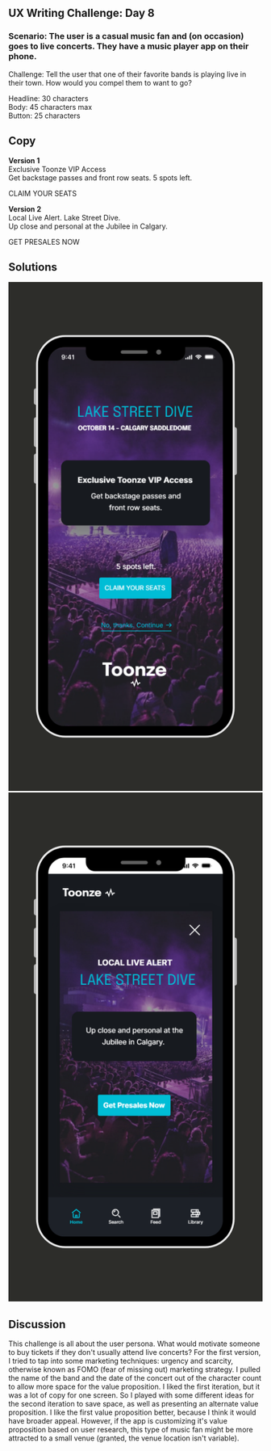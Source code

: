 ## UX Writing Challenge: Day 8
### Scenario: The user is a casual music fan and (on occasion) goes to live concerts. They have a music player app on their phone.  

Challenge: Tell the user that one of their favorite bands is playing live in their town. How would you compel them to want to go? 

Headline: 30 characters  
Body: 45 characters max   
Button: 25 characters

## Copy

**Version 1**  
Exclusive Toonze VIP Access  
Get backstage passes and front row seats. 5 spots left.  

CLAIM YOUR SEATS  

**Version 2**  
Local Live Alert. Lake Street Dive.  
Up close and personal at the Jubilee in Calgary. 

GET PRESALES NOW  

## Solutions  
![mobile wireframe mockup of music app notification](day-8-solution.png) ![mobile wireframe mockup of music app notification](day-8-solution-v2.png)  

## Discussion
This challenge is all about the user persona. What would motivate someone to buy tickets if they don't usually attend live concerts? For the first version, I tried to tap into some marketing techniques: urgency and scarcity, otherwise known as FOMO (fear of missing out) marketing strategy. I pulled the name of the band and the date of the concert out of the character count to allow more space for the value proposition. I liked the first iteration, but it was a lot of copy for one screen. So I played with some different ideas for the second iteration to save space, as well as presenting an alternate value proposition. I like the first value proposition better, because I think it would have broader appeal. However, if the app is customizing it's value proposition based on user research, this type of music fan might be more attracted to a small venue (granted, the venue location isn't variable). 
